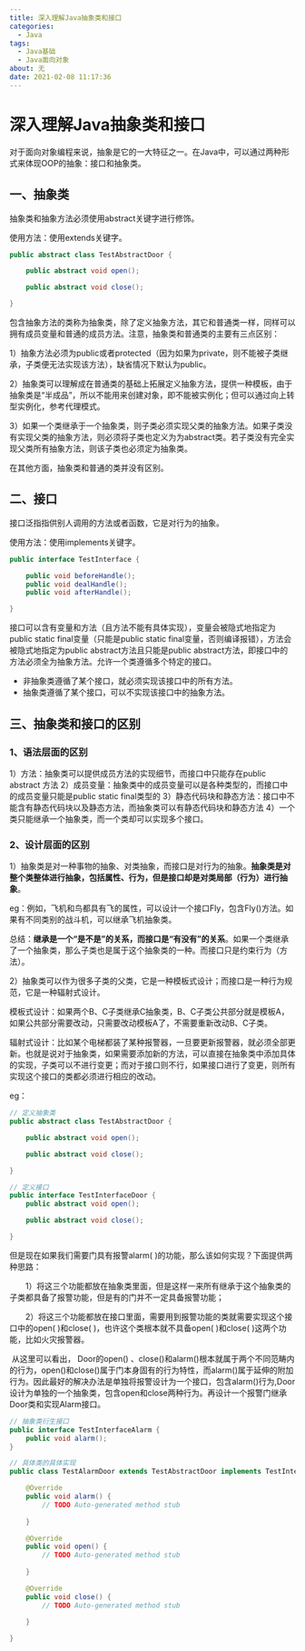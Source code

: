 ```yaml
---
title: 深入理解Java抽象类和接口
categories: 
  - Java
tags:
  - Java基础
  - Java面向对象
about: 无
date: 2021-02-08 11:17:36
---
```


# 深入理解Java抽象类和接口

<!--more-->

对于面向对象编程来说，抽象是它的一大特征之一。在Java中，可以通过两种形式来体现OOP的抽象：接口和抽象类。

## 一、抽象类

抽象类和抽象方法必须使用abstract关键字进行修饰。

使用方法：使用extends关键字。

```java
public abstract class TestAbstractDoor {

    public abstract void open();

    public abstract void close();

}
```

包含抽象方法的类称为抽象类，除了定义抽象方法，其它和普通类一样，同样可以拥有成员变量和普通的成员方法。注意，抽象类和普通类的主要有三点区别：

  1）抽象方法必须为public或者protected（因为如果为private，则不能被子类继承，子类便无法实现该方法），缺省情况下默认为public。

  2）抽象类可以理解成在普通类的基础上拓展定义抽象方法，提供一种模板，由于抽象类是“半成品”，所以不能用来创建对象，即不能被实例化；但可以通过向上转型实例化，参考代理模式。

  3）如果一个类继承于一个抽象类，则子类必须实现父类的抽象方法。如果子类没有实现父类的抽象方法，则必须将子类也定义为为abstract类。若子类没有完全实现父类所有抽象方法，则该子类也必须定为抽象类。

  在其他方面，抽象类和普通的类并没有区别。

## 二、接口

接口泛指指供别人调用的方法或者函数，它是对行为的抽象。

使用方法：使用implements关键字。

```java
public interface TestInterface {

    public void beforeHandle();
    public void dealHandle();
    public void afterHandle();

}
```

接口可以含有变量和方法（且方法不能有具体实现），变量会被隐式地指定为public static final变量（只能是public static final变量，否则编译报错），方法会被隐式地指定为public abstract方法且只能是public abstract方法，即接口中的方法必须全为抽象方法。允许一个类遵循多个特定的接口。

- 非抽象类遵循了某个接口，就必须实现该接口中的所有方法。
- 抽象类遵循了某个接口，可以不实现该接口中的抽象方法。

## 三、抽象类和接口的区别

### 1、语法层面的区别

1）方法：抽象类可以提供成员方法的实现细节，而接口中只能存在public abstract 方法
2）成员变量：抽象类中的成员变量可以是各种类型的，而接口中的成员变量只能是public static final类型的
3）静态代码块和静态方法：接口中不能含有静态代码块以及静态方法，而抽象类可以有静态代码块和静态方法
4）一个类只能继承一个抽象类，而一个类却可以实现多个接口。

### 2、设计层面的区别

1）抽象类是对一种事物的抽象、对类抽象，而接口是对行为的抽象。**抽象类是对整个类整体进行抽象，包括属性、行为，但是接口却是对类局部（行为）进行抽象**。

eg：例如，飞机和鸟都具有飞的属性，可以设计一个接口Fly，包含Fly()方法。如果有不同类别的战斗机，可以继承飞机抽象类。

总结：**继承是一个“是不是”的关系，而接口是“有没有”的关系**。如果一个类继承了一个抽象类，那么子类也是属于这个抽象类的一种。而接口只是约束行为（方法）。

2）抽象类可以作为很多子类的父类，它是一种模板式设计；而接口是一种行为规范，它是一种辐射式设计。

模板式设计：如果两个B、C子类继承C抽象类，B、C子类公共部分就是模板A，如果公共部分需要改动，只需要改动模板A了，不需要重新改动B、C子类。

辐射式设计：比如某个电梯都装了某种报警器，一旦要更新报警器，就必须全部更新。也就是说对于抽象类，如果需要添加新的方法，可以直接在抽象类中添加具体的实现，子类可以不进行变更；而对于接口则不行，如果接口进行了变更，则所有实现这个接口的类都必须进行相应的改动。

eg：

```java
// 定义抽象类
public abstract class TestAbstractDoor {

    public abstract void open();

    public abstract void close();

}

// 定义接口
public interface TestInterfaceDoor {
    public abstract void open();

    public abstract void close();

}

```

但是现在如果我们需要门具有报警alarm( )的功能，那么该如何实现？下面提供两种思路：

　　1）将这三个功能都放在抽象类里面，但是这样一来所有继承于这个抽象类的子类都具备了报警功能，但是有的门并不一定具备报警功能；

　　2）将这三个功能都放在接口里面，需要用到报警功能的类就需要实现这个接口中的open( )和close( )，也许这个类根本就不具备open( )和close( )这两个功能，比如火灾报警器。

​    从这里可以看出， Door的open() 、close()和alarm()根本就属于两个不同范畴内的行为，open()和close()属于门本身固有的行为特性，而alarm()属于延伸的附加行为。因此最好的解决办法是单独将报警设计为一个接口，包含alarm()行为,Door设计为单独的一个抽象类，包含open和close两种行为。再设计一个报警门继承Door类和实现Alarm接口。

```java
// 抽象类衍生接口
public interface TestInterfaceAlarm {
    public void alarm();
}

// 具体类的具体实现
public class TestAlarmDoor extends TestAbstractDoor implements TestInterfaceAlarm{

    @Override
    public void alarm() {
        // TODO Auto-generated method stub
        
    }

    @Override
    public void open() {
        // TODO Auto-generated method stub
        
    }

    @Override
    public void close() {
        // TODO Auto-generated method stub
        
    }

}

```

